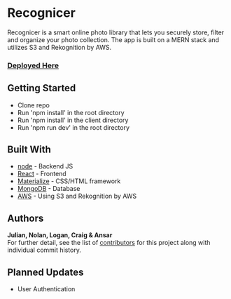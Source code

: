 # Recognicer

Recognicer is a smart online photo library that lets you securely store, filter and organize your photo collection. The app is built on a MERN stack and utilizes S3 and Rekognition by AWS.

### [Deployed Here](https://mighty-garden-76734.herokuapp.com/)

## Getting Started
- Clone repo
- Run 'npm install' in the root directory
- Run 'npm install' in the client directory
- Run 'npm run dev' in the root directory

## Built With
* [node](https://nodejs.org/en/) - Backend JS
* [React](https://reactjs.org/) - Frontend
* [Materialize](https://materializecss.com/) - CSS/HTML framework
* [MongoDB](https://www.mongodb.com/) - Database
* [AWS](https://aws.amazon.com/) - Using S3 and Rekognition by AWS

## Authors
**Julian, Nolan, Logan, Craig & Ansar** \
For further detail, see the list of [contributors](https://github.com/ansarkhan/Recognicer/graphs/contributors) for this project along with individual commit history.

## Planned Updates

* User Authentication
